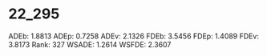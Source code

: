 # 22_295

ADEb: 1.8813
ADEp: 0.7258
ADEv: 2.1326
FDEb: 3.5456
FDEp: 1.4089
FDEv: 3.8173
Rank: 327
WSADE: 1.2614
WSFDE: 2.3607